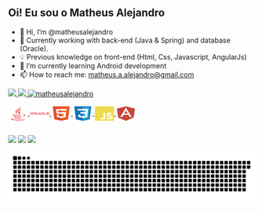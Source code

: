 ## Oi! Eu sou o Matheus Alejandro

- 👋 Hi, I’m @matheusalejandro
- 👔 Currently working with back-end (Java & Spring) and database (Oracle). 
- 💡 Previous knowledge on front-end (Html, Css, Javascript, AngularJs)
- 🌱 I’m currently learning Android development
- 📫 How to reach me: matheus.a.alejandro@gmail.com

<link rel="stylesheet" href="https://cdn.jsdelivr.net/gh/devicons/devicon@v2.12.0/devicon.min.css">
<div>
  <a href="https://github.com/matheusalejandro">
  <img height="180em" src="https://github-readme-stats.vercel.app/api?username=matheusalejandro&show_icons=true&theme=dark&include_all_commits=true&count_private=true"/>
  <img height="180em" src="https://github-readme-stats.vercel.app/api/top-langs/?username=matheusalejandro&layout=compact&langs_count=7&theme=dark"/>
  <img src="https://komarev.com/ghpvc/?username=matheusalejandro&color=green" alt="matheusalejandro" /> 
</div>
<div style="display: inline_block"><br>
  <img align="center" alt="Java" height="30" width="40" src="https://raw.githubusercontent.com/devicons/devicon/master/icons/java/java-plain.svg">
  <img align="center" alt="Oracle" height="30" width="40" src="https://raw.githubusercontent.com/devicons/devicon/master/icons/oracle/oracle-original.svg">
  <img align="center" alt="HTML" height="30" width="40" src="https://raw.githubusercontent.com/devicons/devicon/master/icons/html5/html5-original.svg">
  <img align="center" alt="CSS" height="30" width="40" src="https://raw.githubusercontent.com/devicons/devicon/master/icons/css3/css3-original.svg">
  <img align="center" alt="Js" height="30" width="40" src="https://raw.githubusercontent.com/devicons/devicon/master/icons/javascript/javascript-plain.svg">
  <img align="center" alt="Angular" height="30" width="40" src="https://raw.githubusercontent.com/devicons/devicon/master/icons/angularjs/angularjs-plain.svg">
  
</div>

  ##

<div> 
  <a href="https://www.instagram.com/matheus_a_alejandro" target="_blank"><img src="https://img.shields.io/badge/-Instagram-%23E4405F?style=for-the-badge&logo=instagram&logoColor=white" target="_blank"></a>
  <a href = "mailto:matheus.a.alejandro@gmail.com"><img src="https://img.shields.io/badge/-Gmail-%23333?style=for-the-badge&logo=gmail&logoColor=white" target="_blank"></a>
  <a href="https://www.linkedin.com/in/matheusaalejandro" target="_blank"><img src="https://img.shields.io/badge/-LinkedIn-%230077B5?style=for-the-badge&logo=linkedin&logoColor=white" target="_blank"></a> 
 
  ![Snake animation](https://github.com/matheusalejandro/matheusalejandro/blob/output/github-contribution-grid-snake.svg)
 
</div>  







<!---
- 👋 Hi, I’m @matheusalejandro
- 👀 I’m interested in ...
- 🌱 I’m currently learning ...
- 💞️ I’m looking to collaborate on ...
- 📫 How to reach me ...

matheusalejandro/matheusalejandro is a ✨ special ✨ repository because its `README.md` (this file) appears on your GitHub profile.
You can click the Preview link to take a look at your changes.
--->

